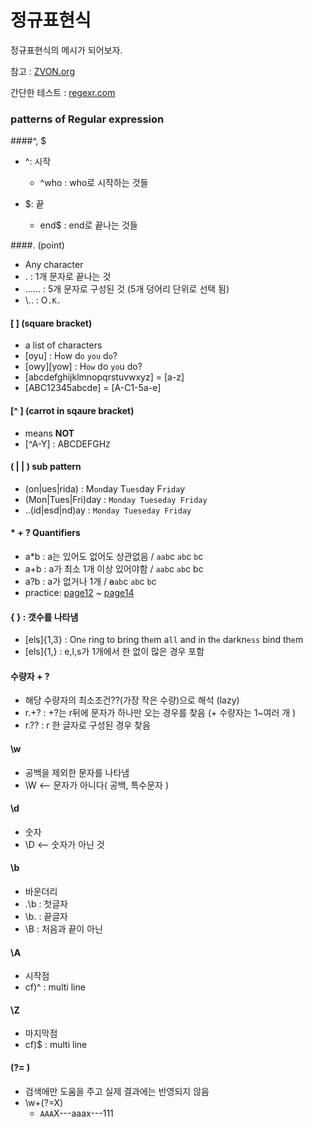 # 정규표현식
정규표현식의 메시가 되어보자.

참고 : [ZVON.org](http://zvon.org/comp/r/tut-Regexp.html#Pages~Contents)

간단한 테스트 : [regexr.com](https://regexr.com/)
### patterns of Regular expression

####^, $
- ^: 시작
  - ^who : who로 시작하는 것들
  
- $: 끝
  - end$ : end로 끝나는 것들

####. (point)
- Any character
- . : 1개 문자로 끝나는 것
- ...... : 5개 문자로 구성된 것 (5개 덩어리 단위로 선택 됨)
- \\.\. : O<code>.K.</code>

#### [ ] (square bracket)
- a list of characters
- [oyu] : H<code>o</code>w d<code>o</code> <code>you</code> d<code>o</code>?
- [owy][yow] : H<code>ow</code> do <code>yo</code>u do?
- [abcdefghijklmnopqrstuvwxyz] = [a-z]
- [ABC12345abcde] = [A-C1-5a-e]

#### [^ ] (carrot in sqaure bracket)
- means **NOT**
- [^A-Y] : ABCDEFGH<code>Z</code>


#### (  |   |  ) sub pattern
- (on|ues|rida) : M<code>on</code>day T<code>ues</code>day F<code>rida</code>y
- (Mon|Tues|Fri)day : <code>Monday Tueseday Friday</code>
- ..(id|esd|nd)ay : <code>Monday Tueseday Friday</code>


#### * + ? Quantifiers
- a*b : a는 있어도 없어도 상관없음 / <code>aab</code>c <code>ab</code>c <code>b</code>c
- a+b : a가 최소 1개 이상 있어야함 / <code>aab</code>c <code>ab</code>c bc
- a?b : a가 없거나 1개 / ~~a~~<code>ab</code>c <code>ab</code>c <code>b</code>c
- practice: [page12](http://zvon.org/comp/r/tut-Regexp.html#Pages~Page_12) ~ [page14](http://zvon.org/comp/r/tut-Regexp.html#Pages~Page_14)

#### { } : 갯수를 나타냄
- [els]{1,3} : On<code>e</code> ring to bring th<code>e</code>m a<code>ll</code> and in th<code>e</code> darkn<code>ess</code> bind th<code>e</code>m
- [els]{1,} : e,l,s가 1개에서 한 없이 많은 경우 포함

#### 수량자 + ?
- 해당 수량자의 최소조건??(가장 작은 수량)으로 해석 (lazy)
- r.+? : +?는 r뒤에 문자가 하나만 오는 경우를 찾음 (+ 수량자는 1~여러 개 )
- r.?? : r 한 글자로 구성된 경우 찾음


#### \w 
- 공백을 제외한 문자를 나타냄
- \W <-- 문자가 아니다( 공백, 특수문자 )


#### \d
- 숫자
- \D <-- 숫자가 아닌 것

#### \b
- 바운더리
- .\b : 첫글자
- \b. : 끝글자
- \B : 처음과 끝이 아닌 

#### \A
- 시작점
- cf)^ : multi line

#### \Z
- 마지막점
- cf)$ : multi line


#### (?= )
- 검색에만 도움을 주고 실제 결과에는 반영되지 않음
- \w+(?=X)
  - <code>AAA</code>X---aaax---111
